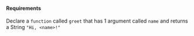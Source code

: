#### Requirements

Declare a `function` called `greet` that has 1 argument called `name` and returns a String `"Hi, <name>!"`
